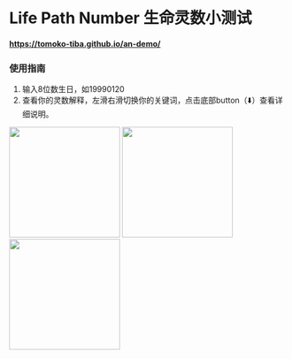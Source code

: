 # Life Path Number 生命灵数小测试

#### https://tomoko-tiba.github.io/an-demo/

### 使用指南

1. 输入8位数生日，如19990120
2. 查看你的灵数解释，左滑右滑切换你的关键词，点击底部button（⬇️）查看详细说明。
   
<div display="flex" gap="20px">
  <img width="200px" src="https://github.com/tomoko-tiba/tomoko-tiba.github.io/assets/41440180/a7315737-c78f-4866-b1ef-6f79d57c02e0"/>
  <img width="200px" src="https://github.com/tomoko-tiba/tomoko-tiba.github.io/assets/41440180/5dcba60d-f599-4b67-b426-52d8c198f445"/>
  <img width="200px" src="https://github.com/tomoko-tiba/tomoko-tiba.github.io/assets/41440180/c5ecd00c-daa7-4c27-9ec2-0b51d4cb8c0b"/>
</div>
